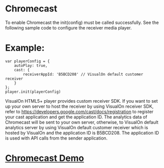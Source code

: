 # Chromecast
To enable Chromecast the init(config) must be called successfully. See the following sample code to configure the receiver media player.

# Example:
    var playerConfig = { 
        autoPlay: true, 
        cast: {
            receiverAppId: 'B5BCD208' // VisualOn default customer receiver
        } 
    }; 
    player.init(playerConfig)

VisualOn HTML5+ player provides custom receiver SDK. If you want to set up your own server to host the receiver by using VisualOn receiver SDK, refer to https://developers.google.com/cast/docs/registration to register your cast application and get the application ID. The analytics data of Chromecast will be sent to your own server, otherwise, to VisualOn default analytics server by using VisualOn default customer receiver which is hosted by VisualOn and the application ID is B5BCD208. The application ID is used with API calls from the sender application.

# [Chromecast Demo](https://www.visualon.com/index.php/html5demo/?demo=chromecast)
